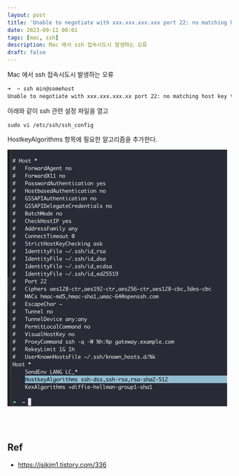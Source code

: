 ```yaml
---
layout: post
title: 'Unable to negotiate with xxx.xxx.xxx.xxx port 22: no matching host key type found'
date: 2023-09-12 00:01
tags: [mac, ssh]
description: Mac 에서 ssh 접속시도시 발생하는 오류
draft: false
---
```


Mac 에서 ssh 접속시도시 발생하는 오류

```bash
➜  ~ ssh min@somehost
Unable to negotiate with xxx.xxx.xxx.xx port 22: no matching host key type found. Their offer: rsa-sha2-512,rsa-sha2-256,ecdsa-sha2-nistp256,ssh-ed25519
```

아래와 같이 ssh 관련 설정 파일을 열고
```
sudo vi /etc/ssh/ssh_config
```

HostkeyAlgorithms 항목에 필요한 알고리즘을 추가한다.

![img.png](img.png)

<br/>
<br/>

## Ref
- https://jsikim1.tistory.com/336
